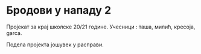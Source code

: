 # Бродови у нападу 2
Пројекат за крај школске 20/21 године. Учесници : таша, милић, кресоја, garca.

Подела пројекта јошувек у расправи.
